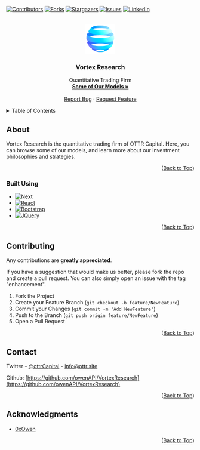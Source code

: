 <a name="readme-top"></a>

<!-- PROJECT SHIELDS -->
[![Contributors][contributors-shield]][contributors-url]
[![Forks][forks-shield]][forks-url]
[![Stargazers][stars-shield]][stars-url]
[![Issues][issues-shield]][issues-url]
[![LinkedIn][linkedin-shield]][linkedin-url]



<!-- PROJECT LOGO -->
<br />
<div align="center">
  <a href="https://github.com/owenAPI/VortexResearch">
    <img src="images/logo.png" alt="Logo" width="80" height="80">
  </a>

<h3 align="center">Vortex Research</h3>

  <p align="center">
    Quantitative Trading Firm
    <br />
    <a href="https://github.com/owenAPI/VortexResearch"><strong>Some of Our Models »</strong></a>
    <br />
    <br />
    <a href="https://github.com/owenAPI/VortexResearch/issues">Report Bug</a>
    ·
    <a href="https://github.com/owenAPI/VortexResearch/issues">Request Feature</a>
  </p>
</div>



<!-- TABLE OF CONTENTS -->
<details>
  <summary>Table of Contents</summary>
  <ol>
    <li>
      <a href="#about">About</a>
      <ul>
        <li><a href="#built-using">Built Using</a></li>
      </ul>
    </li>
    <li><a href="#contributing">Contributing</a></li>
    <li><a href="#contact">Contact</a></li>
    <li><a href="#acknowledgments">Acknowledgments</a></li>
  </ol>
</details>



<!-- ABOUT THE PROJECT -->
## About

Vortex Research is the quantitative trading firm of OTTR Capital. Here, you can browse some of our models, and learn more about our investment philosophies and strategies.

<p align="right">(<a href="#readme-top">Back to Top</a>)</p>

### Built Using

* [![Next][Next.js]][Next-url]
* [![React][React.js]][React-url]
* [![Bootstrap][Bootstrap.com]][Bootstrap-url]
* [![JQuery][JQuery.com]][JQuery-url]

<p align="right">(<a href="#readme-top">Back to Top</a>)</p>


<!-- CONTRIBUTING -->
## Contributing

Any contributions are **greatly appreciated**.

If you have a suggestion that would make us better, please fork the repo and create a pull request. You can also simply open an issue with the tag "enhancement".

1. Fork the Project
2. Create your Feature Branch (`git checkout -b feature/NewFeature`)
3. Commit your Changes (`git commit -m 'Add NewFeature'`)
4. Push to the Branch (`git push origin feature/NewFeature`)
5. Open a Pull Request

<p align="right">(<a href="#readme-top">Back to Top</a>)</p>


<!-- CONTACT -->
## Contact

Twitter - [@ottrCapital](https://twitter.com/ottrCapital) - info@ottr.site

Github: [https://github.com/owenAPI/VortexResearch](https://github.com/owenAPI/VortexResearch)

<p align="right">(<a href="#readme-top">Back to Top</a>)</p>



<!-- ACKNOWLEDGMENTS -->
## Acknowledgments

* [0xOwen](https://x.com/0xOwen)

<p align="right">(<a href="#readme-top">Back to Top</a>)</p>



<!-- MARKDOWN LINKS & IMAGES -->
<!-- https://www.markdownguide.org/basic-syntax/#reference-style-links -->
[contributors-shield]: https://img.shields.io/github/contributors/owenAPI/VortexResearch.svg?style=for-the-badge
[contributors-url]: https://github.com/owenAPI/VortexResearch/graphs/contributors
[forks-shield]: https://img.shields.io/github/forks/owenAPI/VortexResearch.svg?style=for-the-badge
[forks-url]: https://github.com/owenAPI/VortexResearch/network/members
[stars-shield]: https://img.shields.io/github/stars/owenAPI/VortexResearch.svg?style=for-the-badge
[stars-url]: https://github.com/owenAPI/VortexResearch/stargazers
[issues-shield]: https://img.shields.io/github/issues/owenAPI/VortexResearch.svg?style=for-the-badge
[issues-url]: https://github.com/owenAPI/VortexResearch/issues
[linkedin-shield]: https://img.shields.io/badge/-LinkedIn-black.svg?style=for-the-badge&logo=linkedin&colorB=555
[linkedin-url]: https://linkedin.com/company/ottrCapital
[product-screenshot]: images/screenshot.png
[Next.js]: https://img.shields.io/badge/next.js-000000?style=for-the-badge&logo=nextdotjs&logoColor=white
[Next-url]: https://nextjs.org/
[React.js]: https://img.shields.io/badge/React-20232A?style=for-the-badge&logo=react&logoColor=61DAFB
[React-url]: https://reactjs.org/
[Vue.js]: https://img.shields.io/badge/Vue.js-35495E?style=for-the-badge&logo=vuedotjs&logoColor=4FC08D
[Vue-url]: https://vuejs.org/
[Angular.io]: https://img.shields.io/badge/Angular-DD0031?style=for-the-badge&logo=angular&logoColor=white
[Angular-url]: https://angular.io/
[Svelte.dev]: https://img.shields.io/badge/Svelte-4A4A55?style=for-the-badge&logo=svelte&logoColor=FF3E00
[Svelte-url]: https://svelte.dev/
[Laravel.com]: https://img.shields.io/badge/Laravel-FF2D20?style=for-the-badge&logo=laravel&logoColor=white
[Laravel-url]: https://laravel.com
[Bootstrap.com]: https://img.shields.io/badge/Bootstrap-563D7C?style=for-the-badge&logo=bootstrap&logoColor=white
[Bootstrap-url]: https://getbootstrap.com
[JQuery.com]: https://img.shields.io/badge/jQuery-0769AD?style=for-the-badge&logo=jquery&logoColor=white
[JQuery-url]: https://jquery.com 
